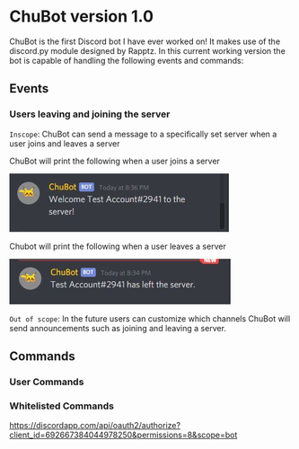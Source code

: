 # ChuBot version 1.0

ChuBot is the first Discord bot I have ever worked on! It makes use of the discord.py module designed by Rapptz. In this current working version the bot is capable of handling the following events and commands:

## Events

### Users leaving and joining the server

`Inscope`: 
ChuBot can send a message to a specifically set server when a user joins and leaves a server

ChuBot will print the following when a user joins a server

<img src = "https://github.com/MarcJimenez99/ChuBot/blob/master/chubotPics/join.JPG">

Chubot will print the following when a user leaves a server

<img src = "https://github.com/MarcJimenez99/ChuBot/blob/master/chubotPics/leave.JPG">

`Out of scope`:
In the future users can customize which channels ChuBot will send announcements such as joining and leaving a server.

## Commands


### User Commands

### Whitelisted Commands





https://discordapp.com/api/oauth2/authorize?client_id=692667384044978250&permissions=8&scope=bot
